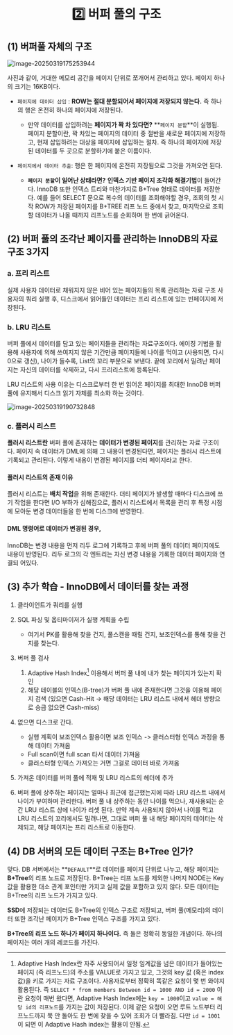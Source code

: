 <h1 align='center'>2️⃣ 버퍼 풀의 구조</h1>

## (1) 버퍼풀 자체의 구조
![image-20250319175253944](https://github.com/user-attachments/assets/7b07a47c-bd71-409a-8c09-3a66c76d6e0c)


사진과 같이, 거대한 메모리 공간을 페이지 단위로 쪼개어서 관리하고 있다. 페이지 하나의 크기는 16KB이다. 

- `페이지에 데이터 삽입` : **ROW는 절대 분할되어서 페이지에 저장되지 않는다.** 즉 하나의 행은 온전히 하나의 페이지에 저장된다.
  - 만약 데이터를 삽입하려는 **페이지가 꽉 차 있다면?**
    **`페이지 분할`**이 실행됨. 페이지 분할이란, 꽉 차있는 페이지의 데이터 중 절반을 새로운 페이지에 저장하고, 현재 삽입하려는 대상을 페이지에 삽입하는 절차. 즉 하나의 페이지에 저장된 데이터를 두 곳으로 분할하기에 붙은 이름이다.

- `페이지에서 데이터 추출`: 행은 한 페이지에 온전히 저장됨으로 그것을 가져오면 된다. 
  - **`페이지 분할`이 일어난 상태라면?**
    **인덱스 기반 페이지 조각화 해결기법**이 들어간다. InnoDB 또한 인덱스 트리와 마찬가지로 B+Tree 형태로 데이터를 저장한다. 예를 들어 SELECT 문으로 복수의 데이터를 조회해야할 경우, 조회의 첫 시작 ROW가 저장된 페이지를 B+TREE 리프 노드 중에서 찾고, 마지막으로 조회할 데이터가 나올 때까지 리프노드를 순회하며 한 번에 긁어온다.

## (2) 버퍼 풀의 조각난 페이지를 관리하는 InnoDB의 자료 구조 3가지

### a. 프리 리스트

실제 사용자 데이터로 채워지지 않은 비어 있는 페이지들의 목록 관리하는 자료 구조
사용자의 쿼리 실행 후, 디스크에서 읽어들인 데이터는 프리 리스트에 있는 빈페이지에 저장된다.

### b. LRU 리스트

버퍼 풀에서 데이터를 담고 있는 페이지들을 관리하는 자료구조이다. 에이징 기법을 활용해 사용자에 의해 쓰여지지 않은 기간만큼 페이지들에 나이를 먹이고 (사용되면, 다시 0으로 갱신), 나이가 들수록, List의 꼬리 부분으로 보낸다. 끝에 꼬리에서 밀려난 페이지는 자신의 데이터를 삭제하고, 다시 프리리스트에 등록된다.

  LRU 리스트의 사용 이유는 디스크로부터 한 번 읽어온 페이지를 최대한 InnoDB 버퍼 풀에 유지해서 디스크 읽기 자체를 최소화 하는 것이다.  

![image-20250319190732848](https://github.com/user-attachments/assets/d30feb8f-ceb2-49ec-af1f-d81c07dfd4bf)



### c. 플러시 리스트 

**플러시 리스트란** 버퍼 풀에 존재하는 **데이터가 변경된 페이지**를 관리하는 자료 구조이다.  페이지 속 데이터가 DML에 의해 그 내용이 변경된다면, 페이지는 플러시 리스트에 기록되고 관리된다. 이렇게 내용이 변경된 페이지를 더티 페이지라고 한다.

#### 플러시 리스트의 존재 이유  

플러시 리스트는 **배치 작업**을 위해 존재한다. 더티 페이지가 발생할 때마다 디스크에 쓰기 작업을 한다면 I/O 부하가 심해짐으로, 플러시 리스트에서 목록을 관리 후 특정 시점에 모아둔 변경 데이터들을 한 번에 디스크에 반영한다. 

#### DML 명령어로 데이터가 변경된 경우,

InnoDB는 변경 내용을 먼저 리두 로그에 기록하고 후에 버퍼 풀의 데이터 페이지에도 내용이 반영된다. 리두 로그의 각 엔트리는 자신 변경 내용을 기록한 데이터 페이지와 연결되 어있다. 



## (3) 추가 학습 - InnoDB에서 데이터를 찾는 과정

1. 클라이언트가 쿼리를 실행
2. SQL 파싱 및 옵티마이저가 실행 계획을 수립
   - 여기서 PK를 활용해 찾을 건지, 풀스캔을 때릴 건지, 보조인덱스를 통해 찾을 건지를 찾는다. 
3. 버퍼 풀 검사 
   1. Adaptive Hash Index[^1] 이용해서 버퍼 풀 내에 내가 찾는 페이지가 있는지 확인
   2. 해당 테이블의 인덱스(B-tree)가 버퍼 풀 내에 존재한다면 그것을 이용해 페이지 검색 
      (있으면 Cash-Hit -> 해당 데이터는 LRU 리스트 내에서 헤더 방향으로 승급 없으면 Cash-miss)

4. 없으면 디스크로 간다. 
   - 실행 계획이 보조인덱스 활용이면 보조 인덱스 -> 클러스터형 인덱스 과정을 통해 데이터 가져옴
   - Full scan이면 full scan 타서 데이터 가져옴
   - 클러스터형 인덱스 가져오는 거면 그걸로 데이터 바로 가져옴
5. 가져온 데이터를 버퍼 풀에 적재 및 LRU 리스트의 헤더에 추가
6. 버퍼 풀에 상주하는 페이지는 얼마나 최근에 접근했는지에 따라 LRU 리스트 내에서 나이가 부여하며 관리한다. 버퍼 풀 내  상주하는 동안 나이를 먹으나, 재사용되는 순간 LRU 리스트 상에 나이가 리셋 된다. 만약 계속 사용되지 않아서 나이를 먹고 LRU 리스트의 꼬리에서도 밀려나면, 그대로 버퍼 풀 내 해당 페이지의 데이터는 삭제되고, 해당 페이지는 프리 리스트로 이동한다.

## (4) DB 서버의 모든 데이터 구조는 B+Tree 인가?

맞다. DB 서버에서는 **`DEFAULT`**로 데이터를 페이지 단위로 나누고, 해당 페이지는 **B+Tree**의 리프 노드로 저장된다. B+Tree는 리프 노드를 제외한 나머지 NODE는 Key 값을 활용한 대소 관계 포인터만 가지고 실제 값을 포함하고 있지 않다. 모든 데이터는 B+Tree의 리프 노드가 가지고 있다. 

  **SSD**에 저장되는 데이터도 B+Tree의 인덱스 구조로 저장되고, 버퍼 풀(메모리)의 데이터 또한 조각난 페이지가 B+Tree 인덱스 구조를 가지고 있다.

  **B+Tree의 리프 노드 하나가 페이지 하나이다.** 즉 둘은 정확히 동일한 개념이다. 하나의 페이지는 여러 개의 레코드를 가진다.





[^1]: Adaptive Hash Index란 자주 사용되어서 일정 임계값을 넘은 데이터가 들어있는 페이지 (즉 리프노드)의 주소를 VALUE로 가지고 있고, 그것의 key 값 (혹은 index 값)을 키로 가지는 자료 구조이다. 사용자로부터 정확히 똑같은 요청이 몇 번 와야지 활용된다. 즉 `SELECT * from members Between id = 1000 AND id = 2000` 이란 요청이 매번 왔다면, Adaptive Hash Index에는 `key = 1000`이고 `value = 해당 id의 리프노드`를 가지는 값이 저장된다. 이제 같은 요청이 오면 루트 노드부터 리프노드까지 쭉 안 돌아도 한 번에 찾을 수 있어 조회가 더 빨라짐. 다만 `id = 1001`이 되면 이 Adaptive  Hash index는 활용이 안됨.
